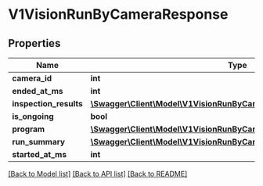 # V1VisionRunByCameraResponse

## Properties
Name | Type | Description | Notes
------------ | ------------- | ------------- | -------------
**camera_id** | **int** |  | [optional] 
**ended_at_ms** | **int** |  | [optional] 
**inspection_results** | [**\Swagger\Client\Model\V1VisionRunByCameraResponseInspectionResults[]**](V1VisionRunByCameraResponseInspectionResults.md) |  | [optional] 
**is_ongoing** | **bool** |  | [optional] 
**program** | [**\Swagger\Client\Model\V1VisionRunByCameraResponseProgram**](V1VisionRunByCameraResponseProgram.md) |  | [optional] 
**run_summary** | [**\Swagger\Client\Model\V1VisionRunByCameraResponseRunSummary**](V1VisionRunByCameraResponseRunSummary.md) |  | [optional] 
**started_at_ms** | **int** |  | [optional] 

[[Back to Model list]](../README.md#documentation-for-models) [[Back to API list]](../README.md#documentation-for-api-endpoints) [[Back to README]](../README.md)


